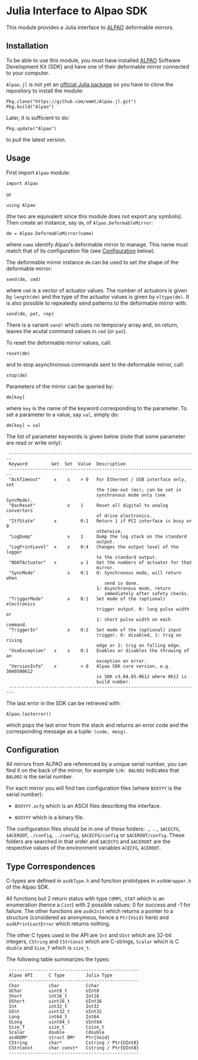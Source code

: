 # Julia Interface to Alpao SDK

This module provides a Julia interface to
[ALPAO](https://www.alpao.com/adaptive-optics/) deformable mirrors.


## Installation

To be able to use this module, you must have installed
[ALPAO](https://www.alpao.com/adaptive-optics/) Software Development Kit (SDK)
and have one of their deformable mirror connected to your computer.

`Alpao.jl` is not yet an [official Julia package](https://pkg.julialang.org/)
so you have to clone the repository to install the module:

    Pkg.clone("https://github.com/emmt/Alpao.jl.git")
    Pkg.build("Alpao")

Later, it is sufficient to do:


    Pkg.update("Alpao")

to pull the latest version.


## Usage

First import `Alpao` module:

    import Alpao

or

    using Alpao

(the two are equivalent since this module does not export any symbols).  Then
create an instance, say `dm`, of `Alpao.DeformableMirror`:

    dm = Alpao.DeformableMirror(name)

where `name` identify Alpao's deformable mirror to manage.  This name must
match that of its configuration file (see [Configuration](#configuration)
below).

The deformable mirror instance `dm` can be used to set the shape of the
deformable mirror:

    send(dm, cmd)

where `cmd` is a vector of actuator values.  The number of actuators is given
by `length(dm)` and the type of the actuator values is given by `eltype(dm)`.
It is also possible to repeatedly send patterns to the deformable mirror with:

    send(dm, pat, rep)

There is a variant `send!` which uses no temporary array and, on return, leaves
the acutal command values in `cmd` (or `pat`).

To reset the deformable mirror values, call:

    reset(dm)

and to stop asynchronous commands sent to the deformable mirror, call:

    stop(dm)

Parameters of the mirror can be queried by:

    dm[key]

where `key` is the name of the keyword corresponding to the parameter.  To set
a parameter to a value, say `val`, simply do:

    dm[key] = val

The list of parameter keywords is given below (note that some parameter are
read or write only):

```
 -----------------------------------------------------------------------
 Keyword         Get  Set  Value  Description
 -----------------------------------------------------------------------
 "AckTimeout"     x    x    > 0   For Ethernet / USB interface only, set
                                  the time-out (ms); can be set in
                                  synchronous mode only (see SyncMode).
 "DacReset"            x    1     Reset all digital to analog converters
                                  of drive electronics.
 "ItfState"       x         0:1   Return 1 if PCI interface is busy or 0
                                  otherwise.
 "LogDump"             x    1     Dump the log stack on the standard
                                  output.
 "LogPrintLevel"  x    x    0:4   Changes the output level of the logger
                                  to the standard output.
 "NbOfActuator"   x         ≥ 1   Get the numbers of actuator for that
                                  mirror.
 "SyncMode"            x    0:1   0: Synchronous mode, will return when
                                     send is done.
                                  1: Asynchronous mode, return
                                     immediately after safety checks.
 "TriggerMode"         x    0:1   Set mode of the (optional) electronics
                                  trigger output. 0: long pulse width or
                                  1: short pulse width on each command.
 "TriggerIn"           x    0:2   Set mode of the (optional) input
                                  trigger. 0: disabled, 1: trig on rising
                                  edge or 2: trig on falling edge.
 "UseException"   x    x    0:1   Enables or disables the throwing of an
                                  exception on error.
 "VersionInfo"    x         > 0   Alpao SDK core version, e.g. 3040500612
                                  is SDK v3.04.05.0612 where 0612 is
                                  build number.
 ------------------------------------------------------------------------
```

The last error in the SDK can be retrieved with:

    Alpao.lasterror()

which pops the last error from the stack and returns an error code and the
corresponding message as a tuple: `(code, mesg)`.


## Configuration

All mirrors from ALPAO are referenced by a unique serial number, you can find
it on the back of the mirror, for example `S/N: BAL002` indicates that `BAL002`
is the serial number.

For each mirror you will find two configuration files (where `BXXYYY` is the
serial number):

* `BXXYYY.acfg` which is an ASCII files describing the interface.

* `BXXYYY` which is a binary file.

The configuration files should be in one of these folders: `.`, `..`,
`$ACECFG`, `$ACEROOT`, `./config`, `../config`, `$ACECFG/config` or
`$ACEROOT/config`.  These folders are searched in that order and `$ACECFG` and
`$ACEROOT` are the respective values of the environment variables `ACECFG`,
`ACEROOT`.


## Type Correspondences

C-types are defined in `asdkType.h` and function prototypes in `asdkWrapper.h`
of the Alpao SDK.

All functions but 2 return status with type `COMPL_STAT` which is an
enumeration (hence a `Cint`) with 2 possible values: 0 for success and -1 for
failure.  The other functions are `asdkInit` which returns a pointer to a
structure (considered as anonymous, hence a `Ptr{Void}` here) and
`asdkPrintLastError` which returns nothing.

The other C types used in the API are `Int` and `UInt` which are 32-bit
integers, `CString` and `CStrConst` which are C-strings, `Scalar` which is C
`double` and `Size_T` which is `size_t`.

The following table summarizes the types:

```
 -------------------------------------------------
 Alpao API      C Type        Julia Type
 -------------------------------------------------
 Char           char          Cchar
 UChar          uint8_t       UInt8
 Short          int16_t       Int16
 UShort         uint16_t      UInt16
 Int            int32_t       Int32
 UInt           uint32_t      UInt32
 Long           int64_t       Int64
 ULong          uint64_t      UInt64
 Size_T         size_t        Csize_t
 Scalar         double        Cdouble
 asdkDM*        struct DM*    Ptr{Void}
 CString        char*         Cstring / Ptr{UInt8}
 CStrConst      char const*   Cstring / Ptr{UInt8}
 -------------------------------------------------
```

